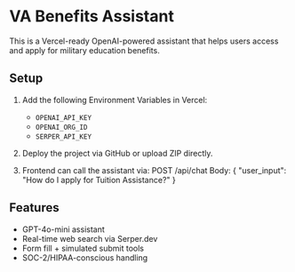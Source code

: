 # VA Benefits Assistant

This is a Vercel-ready OpenAI-powered assistant that helps users access and apply for military education benefits.

## Setup

1. Add the following Environment Variables in Vercel:
   - `OPENAI_API_KEY`
   - `OPENAI_ORG_ID`
   - `SERPER_API_KEY`

2. Deploy the project via GitHub or upload ZIP directly.

3. Frontend can call the assistant via:
   POST /api/chat
   Body: { "user_input": "How do I apply for Tuition Assistance?" }

## Features
- GPT-4o-mini assistant
- Real-time web search via Serper.dev
- Form fill + simulated submit tools
- SOC-2/HIPAA-conscious handling
